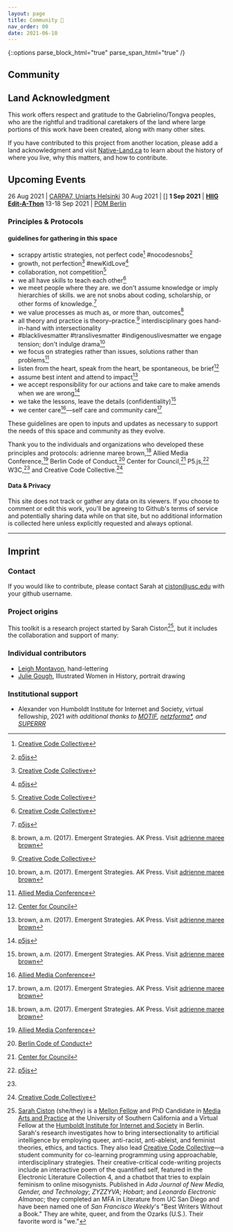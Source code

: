 ```yaml
---
layout: page
title: Community 👏 
nav_order: 00
date: 2021-06-10
---
```

{::options parse_block_html="true" parse_span_html="true" /}


<main class="zine">
<section class="zine-page page-1" markdown="1">

# Community

## Land Acknowledgment

This work offers respect and gratitude to the Gabrielino/Tongva peoples, who are the rightful and traditional caretakers of the land where large portions of this work have been created, along with many other sites.

If you have contributed to this project from another location, please add a land acknowledgment and visit [Native-Land.ca](https://native-land.ca/) to learn about the history of where you live, why this matters, and how to contribute. 

## Upcoming Events

26 Aug 2021 | [CARPA7, Uniarts Helsinki](https://sites.uniarts.fi/web/carpa/carpa7)
30 Aug 2021 | []
**1 Sep 2021** | [**HIIG Edit-A-Thon**](https://www.hiig.de/en/events/edit-a-thon-intersectional-ai-toolkit/)
13-18 Sep 2021 | [POM Berlin](https://www.pomconference.org/pom-berlin-2021-overview/)

<!-- could become a how-to for CCC plus Code of Conduct -->
</section>
<section class="zine-page page-2" markdown="1">

### Principles & Protocols
#### guidelines for gathering in this space

* scrappy artistic strategies, not perfect code[^ccc] #nocodesnobs[^p5]
* growth, not perfection[^ccc] #newKidLove[^p5]
* collaboration, not competition[^ccc]
* we all have skills to teach each other[^ccc] 
* we meet people where they are. we don't assume knowledge or imply hierarchies of skills. we are not snobs about coding, scholarship, or other forms of knowledge.[^p5]
* we value processes as much as, or more than, outcomes[^amb]
* all theory and practice is theory–practice.[^ccc] interdisciplinary goes hand-in-hand with intersectionality 
* #blacklivesmatter #translivesmatter #indigenouslivesmatter we engage tension; don't indulge drama[^amb] 
* we focus on strategies rather than issues, solutions rather than problems[^AMC]
* listen from the heart, speak from the heart, be spontaneous, be brief[^Council]
* assume best intent and attend to impact[^amb]
* we accept responsibility for our actions and take care to make amends when we are wrong[^p5] 
* we take the lessons, leave the details (confidentiality)[^amb]
* we center care[^AMC]—self care and community care[^amb] 

These guidelines are open to inputs and updates as necessary to support the needs of this space and community as they evolve.

Thank you to the individuals and organizations who developed these principles and protocols: adrienne maree brown,[^amb] Allied Media Conference,[^AMC] Berlin Code of Conduct,[^BerlinCoC] Center for Council,[^Council] P5.js,[^p5] W3C,[^W3C] and Creative Code Collective.[^ccc]


[^amb]: brown, a.m. (2017). Emergent Strategies. AK Press. Visit [adrienne maree brown](http://adriennemareebrown.net/)
[^AMC]: [Allied Media Conference](https://amc.alliedmedia.org/about/purpose-and-values)
[^BerlinCoC]: [Berlin Code of Conduct](https://berlincodeofconduct.org/)
[^Council]: [Center for Council](https://www.centerforcouncil.org/)
[^ccc]: [Creative Code Collective](https://creativecodecollective.com)
[^p5]: [p5js](https://p5js.org/community/)
[^W3C]:

#### Data & Privacy

This site does not track or gather any data on its viewers. If you choose to comment or edit this work, you'll be agreeing to Github's terms of service and potentially sharing data while on that site, but no additional information is collected here unless explicitly requested and always optional.

</section>

<section class="zine-page page-3" markdown="1">
</section>

<section class="zine-page page-4" markdown="1">
</section>

<section class="zine-page page-5" markdown="1">
</section>

<section class="zine-page page-6" markdown="1">
</section>

<section class="zine-page page-7" markdown="1">

</section>

<hr>

<section class="zine-page page-8" markdown="1">

## Imprint

### Contact 

If you would like to contribute, please contact Sarah at <a href="mailto:ciston@usc.edu">ciston@usc.edu</a> with your github username.

### Project origins

This toolkit is a research project started by Sarah Ciston[^bio], but it includes the collaboration and support of many:

### Individual contributors

- [Leigh Montavon](https://instagram.com/lcmontavon), hand-lettering
- [Julie Gough](https://instagram.com/illustratedwih), Illustrated Women in History, portrait drawing
<!-- - Xin Xin -->
<!-- - Luke -->
<!-- - Illustrator(s) -->
<!-- - Katherine Yang,  -->
<!-- - Lubna ,  -->
<!-- - Maurice ,  -->

### Institutional support

- Alexander von Humboldt Institute for Internet and Society, virtual fellowship, 2021
*with additional thanks to [MOTIF](https://motif-institute.com/), [netzforma*](https://netzforma.org/), and [SUPERRR](https://superrr.net/)*
<!-- - Andrew W. Mellon Foundation, USC Humanities in a Digital World Program, PhD fellowship, 2021–2023  -->
<!-- - USC Media Arts + Practice Division, School of Cinematic Arts, PhD fellowship 2017- -->

[^bio]: [Sarah Ciston](https://sarahciston.com) (she/they) is a [Mellon Fellow](https://dornsife.usc.edu/digitalhumanities/ph-d-fellows/) and PhD Candidate in [Media Arts and Practice](https://map.usc.edu/phds/) at the University of Southern California and a Virtual Fellow at the [Humboldt Institute for Internet and Society](https://www.hiig.de/) in Berlin. Sarah's research investigates how to bring intersectionality to artificial intelligence by employing queer, anti-racist, anti-ableist, and feminist theories, ethics, and tactics. They also lead [Creative Code Collective](https://creativecodecollective.com)—a student community for co-learning programming using approachable, interdisciplinary strategies. Their creative-critical code-writing projects include an interactive poem of the quantified self, featured in the Electronic Literature Collection 4, and a chatbot that tries to explain feminism to online misogynists. Published in *Ada Journal of New Media, Gender, and Technology*; *ZYZZYVA*; *Hobart*; and *Leonardo Electronic Almanac*; they completed an MFA in Literature from UC San Diego and have been named one of *San Francisco Weekly*'s "Best Writers Without a Book." They are white, queer, and from the Ozarks (U.S.). Their favorite word is "we."

</section>
</main>

